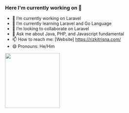 ### Here I'm currently working on 👋

- 🔭 I’m currently working on Laravel
- 🌱 I’m currently learning Laravel and Go Language
- 👯 I’m looking to collaborate on Laravel 
- 💬 Ask me about Java, PHP, and Javascript fundamental
- 📫 How to reach me: [Website] https://rizkitrisna.com/
- 😄 Pronouns: He/Him

<img height="180em" src="https://github-readme-stats.vercel.app/api?username=Gapur&show_icons=true&hide_border=true&&count_private=true&include_all_commits=true" />
